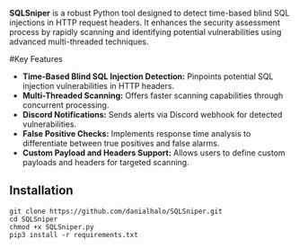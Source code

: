 **SQLSniper** is a robust Python tool designed to detect time-based blind SQL injections in HTTP request headers. It enhances the security assessment process by rapidly scanning and identifying potential vulnerabilities using advanced multi-threaded techniques.

#Key Features
- **Time-Based Blind SQL Injection Detection:** Pinpoints potential SQL injection vulnerabilities in HTTP headers.
- **Multi-Threaded Scanning:** Offers faster scanning capabilities through concurrent processing.
- **Discord Notifications:** Sends alerts via Discord webhook for detected vulnerabilities.
- **False Positive Checks:** Implements response time analysis to differentiate between true positives and false alarms.
- **Custom Payload and Headers Support:** Allows users to define custom payloads and headers for targeted scanning.


## Installation
```
git clone https://github.com/danialhalo/SQLSniper.git
cd SQLSniper
chmod +x SQLSniper.py
pip3 install -r requirements.txt
```
